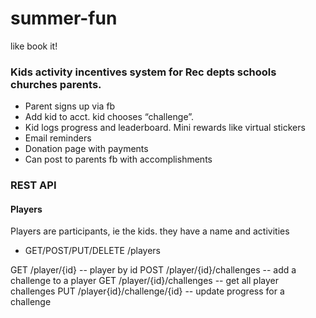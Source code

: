 # summer-fun
like book it!


### Kids activity incentives system for Rec depts schools churches parents.
- Parent signs up via fb
- Add kid to acct. kid chooses “challenge”.
- Kid logs progress and leaderboard. Mini rewards like virtual stickers
- Email reminders  
- Donation page with payments
- Can post to parents fb with accomplishments


### REST API

#### Players
Players are participants, ie the kids. they have a name and activities
- GET/POST/PUT/DELETE /players

GET /player/{id}  -- player by id
POST /player/{id}/challenges -- add a challenge to a player
GET /player/{id}/challenges -- get all player challenges
PUT /player{id}/challenge/{id} -- update progress for a challenge

